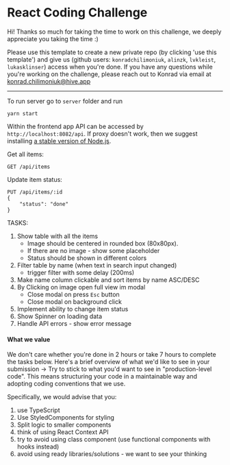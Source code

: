 # React Coding Challenge

Hi! Thanks so much for taking the time to work on this challenge, we deeply appreciate you taking the time :) 

Please use this template to create a new private repo (by clicking 'use this template') and give us (github users: `konradchilimoniuk`, `alinzk`, `lvkleist`, `lukasklinser`) access when you're done. If you have any questions while you're working on the challenge, please reach out to Konrad via email at konrad.chilimoniuk@hive.app

---

To run server go to `server` folder and run
```
yarn start
```

Within the frontend app API can be accessed by `http://localhost:8082/api`. If proxy doesn't work, then we suggest installing [a stable version of Node.js](https://nodejs.org/en/download/).

Get all items:
```
GET /api/items
```

Update item status:
```
PUT /api/items/:id
{
    "status": "done"
}
```

TASKS:

1. Show table with all the items
    - Image should be centered in rounded box (80x80px).
    - If there are no image - show some placeholder
    - Status should be shown in different colors 
2. Filter table by name (when text in search input changed) 
    - trigger filter with some delay (200ms)
3. Make name column clickable and sort items by name ASC/DESC
4. By Clicking on image open full view im modal
    - Close modal on press `Esc` button
    - Close modal on background click
5. Implement ability to change item status 
6. Show Spinner on loading data
7. Handle API errors - show error message


#### What we value
We don't care whether you're done in 2 hours or take 7 hours to complete the tasks below. Here's a brief overview of what we'd like to see in your submission →
Try to stick to what you'd want to see in "production-level code". This means structuring your code in a maintainable way and adopting coding conventions that we use. 

Specifically, we would advise that you:
1. use TypeScript
2. Use StyledComponents for styling
3. Split logic to smaller components
4. think of using React Context API
5. try to avoid using class component (use functional components with hooks instead)
6. avoid using ready libraries/solutions - we want to see your thinking
